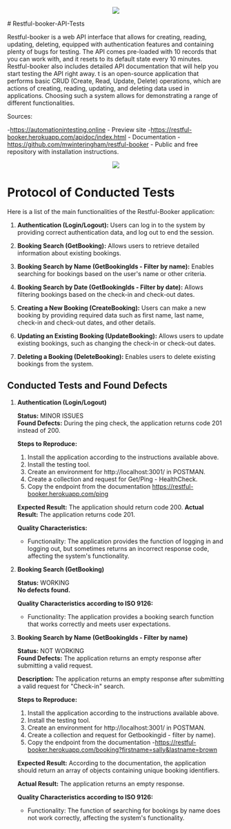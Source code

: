 <p align="center">
    <img src="https://skillicons.dev/icons?i=github,postman,github,postman,github,postman,github,postman,github,postman,github,postman,github,postman,github" />
</p>
# Restful-booker-API-Tests

Restful-booker is a web API interface that allows for creating, reading, updating, deleting, equipped with authentication features and containing plenty of bugs for testing. The API comes pre-loaded with 10 records that you can work with, and it resets to its default state every 10 minutes. Restful-booker also includes detailed API documentation that will help you start testing the API right away. 
t is an open-source application that performs basic CRUD (Create, Read, Update, Delete) operations, which are actions of creating, reading, updating, and deleting data used in applications. Choosing such a system allows for demonstrating a range of different functionalities.

Sources:

-https://automationintesting.online - Preview site
-https://restful-booker.herokuapp.com/apidoc/index.html - Documentation
-https://github.com/mwinteringham/restful-booker - Public and free repository with installation instructions.

<p align="center">
    <img src="https://skillicons.dev/icons?i=github,postman,github,postman,github,postman,github,postman,github,postman,github,postman,github,postman,github" />
</p>

# Protocol of Conducted Tests

Here is a list of the main functionalities of the Restful-Booker application:

1. **Authentication (Login/Logout):** Users can log in to the system by providing correct authentication data, and log out to end the session.

2. **Booking Search (GetBooking):** Allows users to retrieve detailed information about existing bookings.

3. **Booking Search by Name (GetBookingIds - Filter by name):** Enables searching for bookings based on the user's name or other criteria.

4. **Booking Search by Date (GetBookingIds - Filter by date):** Allows filtering bookings based on the check-in and check-out dates.

5. **Creating a New Booking (CreateBooking):** Users can make a new booking by providing required data such as first name, last name, check-in and check-out dates, and other details.

6. **Updating an Existing Booking (UpdateBooking):** Allows users to update existing bookings, such as changing the check-in or check-out dates.

7. **Deleting a Booking (DeleteBooking):** Enables users to delete existing bookings from the system.

## Conducted Tests and Found Defects

1) **Authentication (Login/Logout)**

   **Status:** MINOR ISSUES  
   **Found Defects:** During the ping check, the application returns code 201 instead of 200.  
   
   **Steps to Reproduce:**
   1. Install the application according to the instructions available above.
   2. Install the testing tool.
   3. Create an environment for http://localhost:3001/ in POSTMAN.
   4. Create a collection and request for Get/Ping - HealthCheck.
   5. Copy the endpoint from the documentation https://restful-booker.herokuapp.com/ping
   
   **Expected Result:** The application should return code 200.
   **Actual Result:** The application returns code 201.
   
   **Quality Characteristics:**
   - Functionality: The application provides the function of logging in and logging out, but sometimes returns an incorrect response code, affecting the system's functionality.

3) **Booking Search (GetBooking)**

   **Status:** WORKING  
   **No defects found.**  
   
   **Quality Characteristics according to ISO 9126:**  
   - Functionality: The application provides a booking search function that works correctly and meets user expectations.

3) **Booking Search by Name (GetBookingIds - Filter by name)**

   **Status:** NOT WORKING  
   **Found Defects:** The application returns an empty response after submitting a valid request.  
   
   **Description:**
   The application returns an empty response after submitting a valid request for "Check-in" search.  
   
   **Steps to Reproduce:**
   1. Install the application according to the instructions available above.
   2. Install the testing tool.
   3. Create an environment for http://localhost:3001/ in POSTMAN.
   4. Create a collection and request for Getbookingid - filter by name).
   5. Copy the endpoint from the documentation -https://restful-booker.herokuapp.com/booking?firstname=sally&lastname=brown
   
   **Expected Result:**
   According to the documentation, the application should return an array of objects containing unique booking identifiers.
   
   **Actual Result:**
   The application returns an empty response.
   
   **Quality Characteristics according to ISO 9126:**
   - Functionality: The function of searching for bookings by name does not work correctly, affecting the system's functionality.